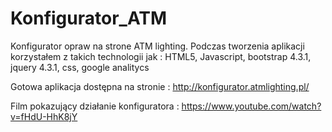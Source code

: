 # Konfigurator_ATM
Konfigurator opraw na strone ATM lighting.
Podczas tworzenia aplikacji korzystałem z takich technologii jak : HTML5, Javascript, bootstrap 4.3.1, jquery 4.3.1, css, google analitycs

Gotowa aplikacja dostępna na stronie : http://konfigurator.atmlighting.pl/

Film pokazujący działanie konfiguratora : https://www.youtube.com/watch?v=fHdU-HhK8jY
